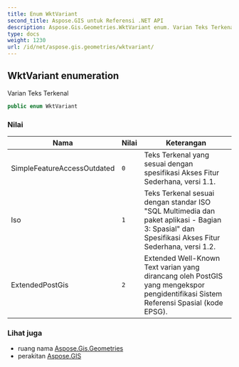 ```yaml
---
title: Enum WktVariant
second_title: Aspose.GIS untuk Referensi .NET API
description: Aspose.Gis.Geometries.WktVariant enum. Varian Teks Terkenal
type: docs
weight: 1230
url: /id/net/aspose.gis.geometries/wktvariant/
---
```

## WktVariant enumeration

Varian Teks Terkenal

```csharp
public enum WktVariant
```

### Nilai

| Nama | Nilai | Keterangan |
| --- | --- | --- |
| SimpleFeatureAccessOutdated | `0` | Teks Terkenal yang sesuai dengan spesifikasi Akses Fitur Sederhana, versi 1.1. |
| Iso | `1` | Teks Terkenal sesuai dengan standar ISO "SQL Multimedia dan paket aplikasi - Bagian 3: Spasial" dan Spesifikasi Akses Fitur Sederhana, versi 1.2. |
| ExtendedPostGis | `2` | Extended Well-Known Text varian yang dirancang oleh PostGIS yang mengekspor pengidentifikasi Sistem Referensi Spasial (kode EPSG). |

### Lihat juga

* ruang nama [Aspose.Gis.Geometries](../../aspose.gis.geometries/)
* perakitan [Aspose.GIS](../../)


